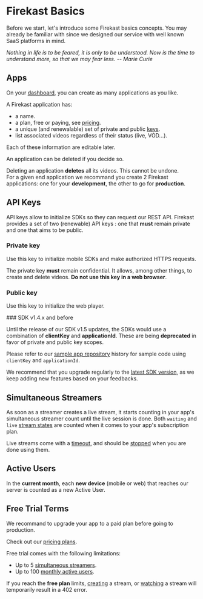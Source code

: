 # Firekast Basics

Before we start, let's introduce some Firekast basics concepts. You may already be familiar with since we designed our service with well known SaaS platforms in mind.

*Nothing in life is to be feared, it is only to be understood. Now is the time to understand more, so that we may fear less. -- Marie Curie*

## Apps

On your [dashboard](https://dashboard.firekast.io), you can create as many applications as you like. 

A Firekast application has:

* a name.
* a plan, free or paying, see [pricing](https://firekast.io/pricing).
* a unique (and renewalable) set of private and public [keys](#api-keys).
* list associated videos regardless of their status (live, VOD...).

Each of these information are editable later.

An application can be deleted if you decide so.

<aside class="warning">
Deleting an application <strong>deletes</strong> all its videos. This cannot be undone.
</aside>

<aside class="success">
For a given end application we recommand you create 2 Firekast applications: one for your <strong>development</strong>, the other to go for <strong>production</strong>.
</aside>

## API Keys

API keys allow to initialize SDKs so they can request our REST API. Firekast provides a set of two (renewable) API keys : one that **must** remain private and one that aims to be public. 

### Private key

Use this key to initialize mobile SDKs and make authorized HTTPS requests.

<aside class="warning">The private key <strong>must</strong> remain confidential. It allows, among other things, to create and delete videos. <strong>Do not use this key in a web browser</strong>.</aside>

### Public key

Use this key to initialize the web player.

### SDK v1.4.x and before

<aside class="notice">
Until the release of our SDK v1.5 updates, the SDKs would use a combination of <strong>clientKey</strong> and <strong>applicationId</strong>. These are being <strong>deprecated</strong> in favor of private and public key scopes.<br/>
</aside>

Please refer to our [sample app repository](#sample-apps) history for sample code using `clientKey` and `applicationId`.

We recommend that you upgrade regularly to the [latest SDK version](#release-notes), as we keep adding new features based on your feedbacks.

## Simultaneous Streamers

As soon as a streamer creates a live stream, it starts counting in your app's simultaneous streamer count until the live session is done. Both `waiting` and `live` [stream states](#state) are counted when it comes to your app's subscription plan.
 
Live streams come with a [timeout](#timeout), and should be [stopped](#stop-streaming) when you are done using them.

## Active Users

In the **current month**, each **new device** (mobile or web) that reaches our server is counted as a new Active User.

## Free Trial Terms

We recommand to upgrade your app to a paid plan before going to production.

Check out our [pricing plans](https://firekast.io/pricing).

Free trial comes with the following limitations:

* Up to 5 [simultaneous streamers](#simultaneous-streamers).
* Up to 100 [monthly active users](#active-users).

<aside class="warning">
If you reach the <strong>free plan</strong> limits, <a href="#create-streams">creating</a> a stream, or <a href="#play-and-stop">watching</a> a stream will temporarily result in a 402 error.
</aside>